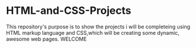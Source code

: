 # HTML-and-CSS-Projects
 This repository's purpose is to show the projects i will be completeing using HTML markup language and CSS,which will be creating some dynamic, awesome web pages. WELCOME
